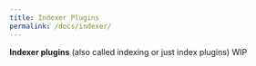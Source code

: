 ```yaml
---
title: Indexer Plugins
permalink: /docs/indexer/
---
```


**Indexer plugins** (also called indexing or just index plugins) 
WIP
